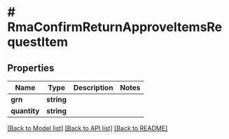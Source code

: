 # # RmaConfirmReturnApproveItemsRequestItem


## Properties


Name | Type | Description | Notes
------------ | ------------- | ------------- | -------------
**grn**| **string** |   |
**quantity**| **string** |   |


[[Back to Model list]](../../README.md#models) [[Back to API list]](../../README.md#endpoints) [[Back to README]](../../README.md)